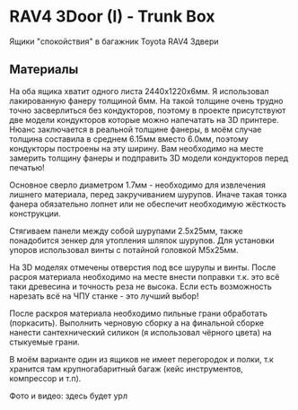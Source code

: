 # RAV4 3Door (I) - Trunk Box
Ящики "спокойствия" в багажник Toyota RAV4 3двери

## Материалы
На оба ящика хватит одного листа 2440х1220х6мм.
Я использовал лакированную фанеру толщиной 6мм. 
На такой толщине очень трудно точно засверлиться без кондукторов, поэтому в проекте присутствуют две модели кондукторов которые можно напечатать на 3D принтере. 
Нюанс заключается в реальной толщине фанеры, в моём случае толщина составила в среднем 6.15мм вместо 6.0мм, поэтому кондукторы построены на эту ширину.
Вам необходимо на месте замерить толщину фанеры и подправить 3D модели кондукторов перед печатью!

Основное сверло диаметром 1.7мм - необходимо для извлечения лишнего материала, перед закручиванием шурупов.
Иначе такая тонка фанера обязательно лопнет или не обеспечит необходимую жёсткость конструкции.

Стягиваем панели между собой шурупами 2.5х25мм, также понадобится зенкер для утопления шляпок шурупов.
Для установки упоров использовал винты с потайной головкой М5х25мм.

На 3D моделях отмечены отверстия под все шурупы и винты.
После расроя материала необходимо на месте внести поправки т.к. это всё таки древесина и точность реза не высока.
Если есть возможность нарезать всё на ЧПУ станке - это лучший выбор!

После раскроя материала необходимо пильные грани обработать (поркасить).
Выполнить черновую сборку а на финальной сборке нанести сантехнический силикон (я использовал чёрного цвета) на стыкуемые грани.

В моём варианте один из ящиков не имеет перегородок и полки, т.к хранится там крупногабаритный багаж (кейс инструментов, компрессор и т.п).

Фото и видео: здесь будет урл
